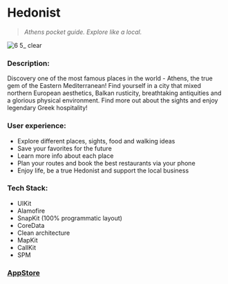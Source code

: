 # Hedonist

> *Athens pocket guide. Explore like a local.*

![6 5_ clear](https://github.com/axsawin/Hedonist/assets/68333583/f36146ba-31d5-45ea-bf5a-c32947d537be)

### Description:
Discovery one of the most famous places in the world - Athens, the true gem of the Eastern Mediterranean! Find yourself in a city that mixed northern European aesthetics, Balkan rusticity, breathtaking antiquities and a glorious physical environment. Find more out about the sights and enjoy legendary Greek hospitality!

### User experience:
- Explore different places, sights, food and walking ideas
- Save your favorites for the future
- Learn more info about each place
- Plan your routes and book the best restaurants via your phone
- Enjoy life, be a true Hedonist and support the local business

### Tech Stack:
- UIKit
- Alamofire
- SnapKit (100% programmatic layout)
- CoreData
- Clean architecture
- MapKit
- CallKit
- SPM

### [AppStore](https://apps.apple.com/us/app/hedonistic/id6450903232)

